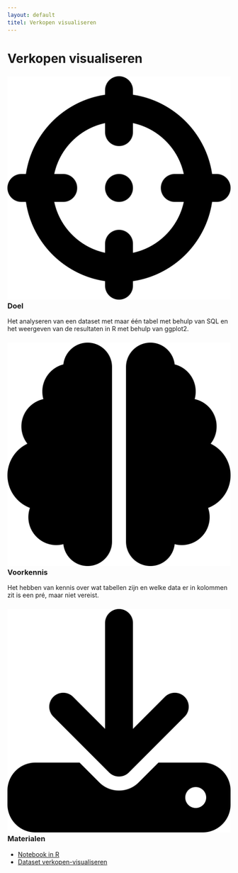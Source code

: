 ```yaml
---
layout: default
titel: Verkopen visualiseren
---
```


# Verkopen visualiseren

### <span><img class="inline-h2-icon" src="../assets/svg/crosshairs.svg" /> Doel</span>

Het analyseren van een dataset met maar één tabel met behulp van SQL en het weergeven van de resultaten in R met behulp van ggplot2.

### <span><img class="inline-h2-icon" src="../assets/svg/brain.svg" /> Voorkennis</span>

Het hebben van kennis over wat tabellen zijn en welke data er in kolommen zit is een pré, maar niet vereist.

### <span><img class="inline-h2-icon" src="../assets/svg/download.svg" /> Materialen</span>

- [Notebook in R](/notebook/verkopen-visualiseren.Rmd)
- [Dataset verkopen-visualiseren](/dataset/verkopen-visualiseren.xlsx)
